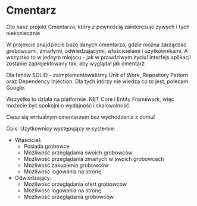 # Cmentarz
Oto nasz projekt Cmentarza, który z pewnością zainteresuje zywych i tych niekoniecznie 

W projekcie znajdziecie bazę danych cmentarza, gdzie można zarządzać grobowcami, zmarłymi, odwiedzającymi, właścicielami i użytkownikami. A wszystko to w jednym miejscu - jak w prawdziwym życiu!
 interfejs aplikacji zostanie zaprojektowany tak, aby wyglądał jak cmentarz 

Dla fanów SOLID - zaimplementowaliśmy Unit of Work, Repository Pattern oraz Dependency Injection. Dla tych którzy nie wiedzą co to jest, polecam Google.

Wszystko to działa na platformie .NET Core i Entity Framework, więc możecie być spokojni o wydajność i skalowalność.

Ciesz się wirtualnym cmentarzem bez wychodzenia z domu!


Opis:
Użytkownicy występujący w systemie: 

<ul>
  <li>Właściciel:
    <ul>
      <li>Posiada grobowce</li>
      <li>Możliwość przeglądania swoich grobowców</li>
      <li>Możliwość przeglądania zmarłych w swoich grobowcach</li>
      <li>Możliwość zakupienia grobowców</li>
      <li>Możliwość logowania na stronę</li>
    </ul>
  </li>
  <li>Odwiedzający:
    <ul>
      <li>Możliwość przeglądania ofert grobowców</li>
      <li>Możliwość logowania na stronę</li>
      <li>Możliwość przeglądania grobowców</li>
    </ul>
  </li>
</ul>




